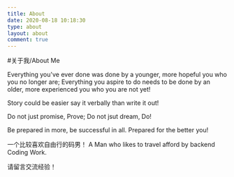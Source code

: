 ```yaml
---
title: About
date: 2020-08-18 10:18:30
type: about
layout: about
comment: true
---
```


#关于我/About Me

Everything you've ever done was done by a younger, more hopeful you who you no longer are;
Everything you aspire to do needs to be done by an older, more experienced you who you are not yet!

Story could be easier say it verbally than write it out!

Do not just promise, Prove; Do not jsut dream, Do!

Be prepared in more, be successful in all. Prepared for the better you!


一个比较喜欢自由行的码男！
A Man who likes to travel afford by backend Coding Work. 

请留言交流经验！

